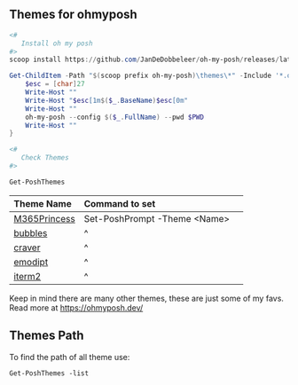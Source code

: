 ## Themes for ohmyposh

```powershell
<#
   Install oh my posh
#>
scoop install https://github.com/JanDeDobbeleer/oh-my-posh/releases/latest/download/oh-my-posh.json
```

```powershell
Get-ChildItem -Path "$(scoop prefix oh-my-posh)\themes\*" -Include '*.omp.json' | Sort-Object Name | ForEach-Object -Process {
    $esc = [char]27
    Write-Host ""
    Write-Host "$esc[1m$($_.BaseName)$esc[0m"
    Write-Host ""
    oh-my-posh --config $($_.FullName) --pwd $PWD
    Write-Host ""
}
```

```powershell
<#
   Check Themes
#>

Get-PoshThemes
```

| Theme Name                                                                                                         | Command to set                |    |
| :----------------------------------------------------------------------------------------------------------------- | :---------------------------- | :- |
| [M365Princess](https://github.com/JanDeDobbeleer/oh-my-posh/blob/main/themes/M365Princess.omp.json "M365Princess") | Set-PoshPrompt -Theme \<Name> |    |
| [bubbles](https://github.com/JanDeDobbeleer/oh-my-posh/blob/main/themes/bubbles.omp.json "bubbles")                | ^                             |    |
| [craver](https://github.com/JanDeDobbeleer/oh-my-posh/blob/main/themes/craver.omp.json "craver")                   | ^                             |    |
| [emodipt](https://github.com/JanDeDobbeleer/oh-my-posh/blob/main/themes/emodipt.omp.json "emodipt")                | ^                             |    |
| [iterm2](https://github.com/JanDeDobbeleer/oh-my-posh/blob/main/themes/iterm2.omp.json "iterm2")                   | ^                             |    |

Keep in mind there are many other themes, these are just some of my favs. Read more at https://ohmyposh.dev/

## Themes Path

To find the path of all theme use: 
```
Get-PoshThemes -list
```